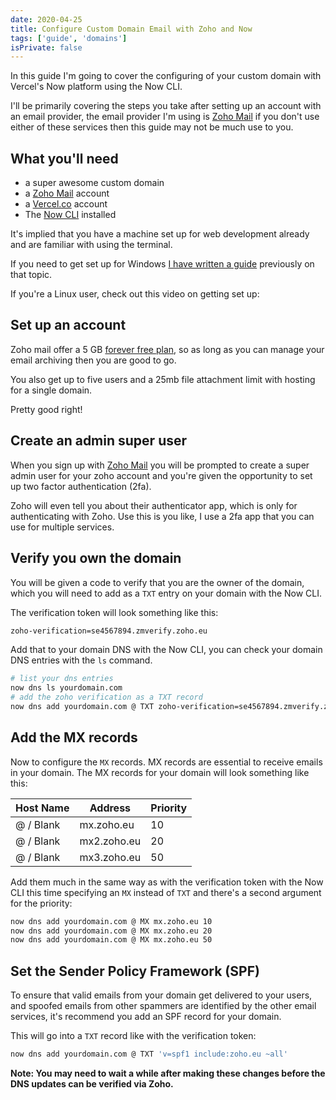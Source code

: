 ```yaml
---
date: 2020-04-25
title: Configure Custom Domain Email with Zoho and Now
tags: ['guide', 'domains']
isPrivate: false
---
```


<script>
  import { YouTube } from 'sveltekit-embed'
</script>

In this guide I'm going to cover the configuring of your custom domain
with Vercel's Now platform using the Now CLI.

I'll be primarily covering the steps you take after setting up an
account with an email provider, the email provider I'm using is [Zoho
Mail] if you don't use either of these services then this guide may not
be much use to you.

## What you'll need

- a super awesome custom domain
- a [Zoho Mail] account
- a [Vercel.co] account
- The [Now CLI] installed

It's implied that you have a machine set up for web development
already and are familiar with using the terminal.

If you need to get set up for Windows [I have written a guide]
previously on that topic.

If you're a Linux user, check out this video on getting set up:

<YouTube youTubeId="eSAsdQuQ-1o" />

## Set up an account

Zoho mail offer a 5 GB [forever free plan], so as long as you can
manage your email archiving then you are good to go.

You also get up to five users and a 25mb file attachment limit with
hosting for a single domain.

Pretty good right!

## Create an admin super user

When you sign up with [Zoho Mail] you will be prompted to create a super
admin user for your zoho account and you're given the opportunity to set
up two factor authentication (2fa).

Zoho will even tell you about their authenticator app, which is only
for authenticating with Zoho. Use this is you like, I use a 2fa app
that you can use for multiple services.

## Verify you own the domain

You will be given a code to verify that you are the owner of the
domain, which you will need to add as a `TXT` entry on your domain
with the Now CLI.

The verification token will look something like this:

<!-- cSpell:ignore zmverify -->

```bash
zoho-verification=se4567894.zmverify.zoho.eu
```

Add that to your domain DNS with the Now CLI, you can check your
domain DNS entries with the `ls` command.

```bash
# list your dns entries
now dns ls yourdomain.com
# add the zoho verification as a TXT record
now dns add yourdomain.com @ TXT zoho-verification=se4567894.zmverify.zoho.eu
```

## Add the MX records

Now to configure the `MX` records. MX records are essential to receive
emails in your domain. The MX records for your domain will look
something like this:

| Host Name | Address     | Priority |
| --------- | ----------- | -------- |
| @ / Blank | mx.zoho.eu  | 10       |
| @ / Blank | mx2.zoho.eu | 20       |
| @ / Blank | mx3.zoho.eu | 50       |

Add them much in the same way as with the verification token with the
Now CLI this time specifying an `MX` instead of `TXT` and there's a
second argument for the priority:

```bash
now dns add yourdomain.com @ MX mx.zoho.eu 10
now dns add yourdomain.com @ MX mx.zoho.eu 20
now dns add yourdomain.com @ MX mx.zoho.eu 50
```

## Set the Sender Policy Framework (SPF)

To ensure that valid emails from your domain get delivered to your
users, and spoofed emails from other spammers are identified by the
other email services, it's recommend you add an SPF record for your
domain.

This will go into a `TXT` record like with the verification token:

```bash
now dns add yourdomain.com @ TXT 'v=spf1 include:zoho.eu ~all'
```

**Note: You may need to wait a while after making these changes before
the DNS updates can be verified via Zoho.**

<!-- Links -->

[vercel.co]: https://vercel.com/signup
[zoho mail]: https://www.zoho.com/mail/
[dns integration]: https://vercel.com/integrations/dns
[domains]: https://vercel.com/domains
[now cli]: https://vercel.com/download
[pricing]: https://www.zoho.com/mail/zohomail-pricing.html
[control panel settings]:
	https://mail.zoho.eu/cpanel/index.do#orgsettings/config
[i have written a guide]:
	https://scottspence.com/posts/wsl-bootstrap-2019
[forever free plan]: https://workplace.zoho.eu/orgsignup.do
